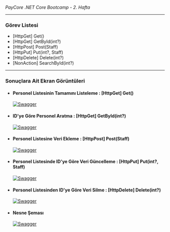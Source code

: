 <i>PayCore .NET Core Bootcamp - 2. Hafta</i>
<hr />
<h3>Görev Listesi</h4>
<ul>
<li>[HttpGet] Get()</li>
<li>[HttpGet] GetById(int?)</li>
<li>[HttpPost] Post(Staff)</li>
<li>[HttpPut] Put(int?, Staff)</li>
<li>[HttpDelete] Delete(int?)</li>
<li>[NonAction] SearchById(int?)</li>
</ul>
<hr />
<h3><b>Sonuçlara Ait Ekran Görüntüleri</b></h2>
<ul>
<li>
<h4>Personel Listesinin Tamamını Listeleme : [HttpGet] Get()</h4>
<p dir="auto"><a target="_blank" rel="noopener noreferrer" href=""><img src="" alt="Swagger" style="max-width: 100%;"></a></p>
</li>
<li>
<h4>ID'ye Göre Personel Aratma : [HttpGet] GetById(int?)</h4>
<p dir="auto"><a target="_blank" rel="noopener noreferrer" href=""><img src="" alt="Swagger" style="max-width: 100%;"></a></p>
</li>
<li>
<h4>Personel Listesine Veri Ekleme : [HttpPost] Post(Staff)</h4>
<p dir="auto"><a target="_blank" rel="noopener noreferrer" href=""><img src="" alt="Swagger" style="max-width: 100%;"></a></p>
</li>
<li>
<h4>Personel Listesinde ID'ye Göre Veri Güncelleme : [HttpPut] Put(int?, Staff)</h4>
<p dir="auto"><a target="_blank" rel="noopener noreferrer" href=""><img src="" alt="Swagger" style="max-width: 100%;"></a></p>
</li>
<li>
<h4>Personel Listesinden ID'ye Göre Veri Silme : [HttpDelete] Delete(int?)</h4>
<p dir="auto"><a target="_blank" rel="noopener noreferrer" href=""><img src="" alt="Swagger" style="max-width: 100%;"></a></p>
</li>
<li>
<h4>Nesne Şeması</h4>
<p dir="auto"><a target="_blank" rel="noopener noreferrer" href=""><img src="" alt="Swagger" style="max-width: 100%;"></a></p>
</li>
</ul>
